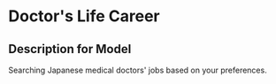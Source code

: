 # Doctor's Life Career

## Description for Model

Searching Japanese medical doctors' jobs based on your preferences.

